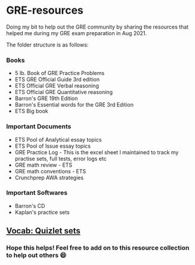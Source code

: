 # GRE-resources
Doing my bit to help out the GRE community by sharing the resources that helped me during my GRE exam preparation in Aug 2021.

The folder structure is as follows:  
### Books
   - 5 lb. Book of GRE Practice Problems
   - ETS GRE Official Guide 3rd edition
   - ETS Official GRE Verbal reasoning
   - ETS Official GRE Quantitative reasoning
   - Barron's GRE 19th Edition
   - Barron's Essential words for the GRE 3rd Edition
   - ETS Big book
### Important Documents
   - ETS Pool of Analytical essay topics
   - ETS Pool of Issue essay topics
   - GRE Practice Log - This is the excel sheet I maintained to track my practise sets, full tests, error logs etc
   - GRE math review - ETS
   - GRE math conventions - ETS
   - Crunchprep AWA strategies
### Important Softwares
   - Barron's CD
   - Kaplan's practice sets  

## [Vocab: Quizlet sets](https://quizlet.com/ad4548/folders/barrons-word-list/sets)

### Hope this helps! Feel free to add on to this resource collection to help out others :smile: